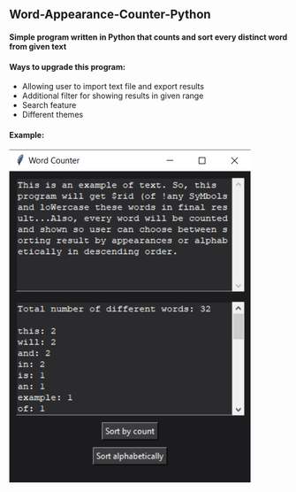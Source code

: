 ## Word-Appearance-Counter-Python
#### Simple program written in Python that counts and sort every distinct word from given text
#### Ways to upgrade this program:
* Allowing user to import text file and export results
* Additional filter for showing results in given range
* Search feature
* Different themes
#### Example: 
![Example: ](https://github.com/jovanovic-djo/Word-Appearance-Counter-Python/blob/main/Example.png)


